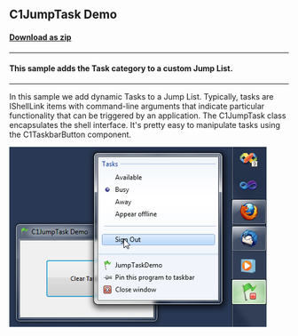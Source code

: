 ## C1JumpTask Demo
#### [Download as zip](https://grapecity.github.io/DownGit/#/home?url=https://github.com/GrapeCity/ComponentOne-WinForms-Samples/tree/master/NetFramework\Win7Pack\CS\JumpTaskDemo)
____
#### This sample adds the Task category to a custom Jump List.
____
In this sample we add dynamic Tasks to a Jump List.
Typically, tasks are IShellLink items with command-line arguments that indicate particular functionality that can be triggered by an application.
The C1JumpTask class encapsulates the shell interface.
It's pretty easy to manipulate tasks using the C1TaskbarButton component.

![screenshot](screenshot.PNG)
